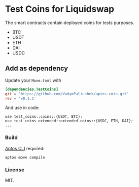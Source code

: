 # Test Coins for Liquidswap

The smart contracts contain deployed coins for tests purposes.

* BTC
* USDT
* ETH
* DAI
* USDC

## Add as dependency

Update your `Move.toml` with

```toml
[dependencies.TestCoins]
git = 'https://github.com/VadymPaliushek/aptos-coin.git'
rev = 'v0.1.1'
```

And use in code:

```move
use test_coins::coins::{USDT, BTC};
use test_coins_extended::extended_coins::{USDC, ETH, DAI};
...
```

### Build

[Aptos CLI](https://github.com/aptos-labs/aptos-core/releases) required:

    aptos move compile

### License

MIT.